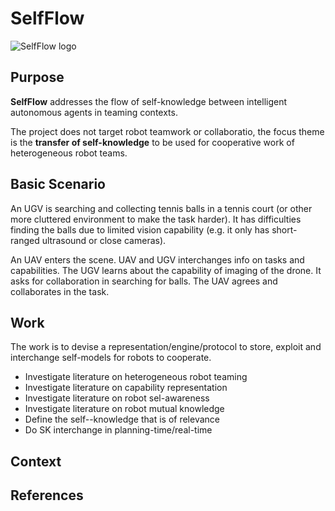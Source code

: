 # SelfFlow

![SelfFlow logo](http://aslab.org/images/logos/SelfFlow_logo.png)

## Purpose

**SelfFlow** addresses the flow of self-knowledge between intelligent autonomous agents in teaming contexts.

The project does not target robot teamwork or collaboratio, the focus theme is the **transfer of self-knowledge** to be used for cooperative work of heterogeneous robot teams.

## Basic Scenario

An UGV is searching and collecting tennis balls in a tennis court (or other more cluttered environment to make the task harder). It has difficulties finding the balls due to limited vision capability (e.g. it only has short-ranged ultrasound or close cameras).

An UAV enters the scene. UAV and UGV interchanges info on tasks and capabilities. The UGV learns about the capability of imaging of the drone. It asks for collaboration in searching for balls. The UAV agrees and collaborates in the task.


## Work

The work is to devise a representation/engine/protocol to store, exploit and interchange self-models for robots to cooperate.

- Investigate literature on heterogeneous robot teaming
- Investigate literature on capability representation
- Investigate literature on robot sel-awareness
- Investigate literature on robot mutual knowledge
- Define the self--knowledge that is of relevance
- Do SK interchange in planning-time/real-time 

## Context

## References
